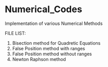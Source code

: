 # Numerical_Codes
Implementation of various Numerical Methods

FILE LIST:
1. Bisection method for Quadretic Equations
2. False Position method with ranges
3. False Position method without ranges
4. Newton Raphson method
